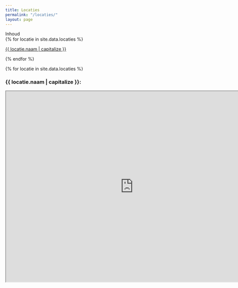 ```yaml
---
title: Locaties
permalink: "/locaties/"
layout: page
---
```


<div class="inhoud">
<div class="kopje">Inhoud</div>
{% for locatie in site.data.locaties %}
<p><a href="#{{ locatie.naam }}">{{ locatie.naam | capitalize }}</a></p>
</div>
{% endfor %}

{% for locatie in site.data.locaties %}
<h3><span id="{{ locatie.naam }}">{{ locatie.naam | capitalize }}:</span></h3>
<iframe height="600px" width="800px" src="https://www.google.com/maps/embed/v1/place?key=AIzaSyBK0TuDzO86O8ZNN-f6-M9So5EE0ZXKJ5g&q={{locatie.maps}}">
{% endfor %}
